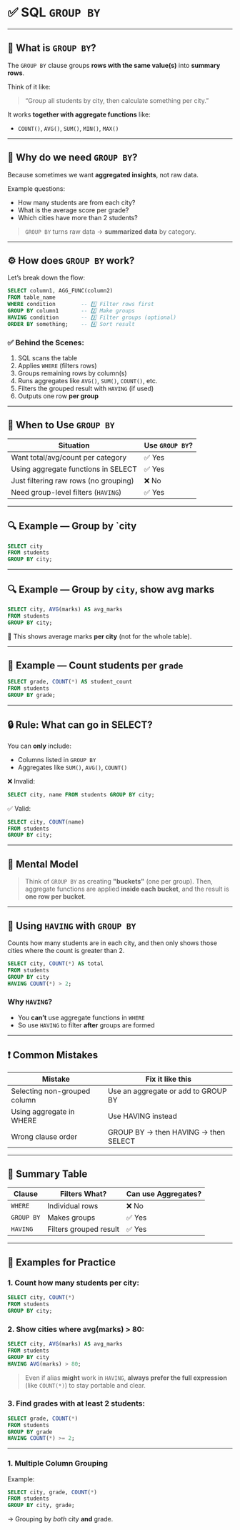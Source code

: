 # ✅ SQL `GROUP BY` 
---

## 🔷 What is `GROUP BY`?

The `GROUP BY` clause groups **rows with the same value(s)** into **summary rows**.

Think of it like:
> “Group all students by city, then calculate something per city.”

It works **together with aggregate functions** like:
- `COUNT()`, `AVG()`, `SUM()`, `MIN()`, `MAX()`

---

## 🧠 Why do we need `GROUP BY`?

Because sometimes we want **aggregated insights**, not raw data.

Example questions:
- How many students are from each city?
- What is the average score per grade?
- Which cities have more than 2 students?

> `GROUP BY` turns raw data → **summarized data** by category.

---

## ⚙️ How does `GROUP BY` work?

Let’s break down the flow:

```sql
SELECT column1, AGG_FUNC(column2)
FROM table_name
WHERE condition        -- 1️⃣ Filter rows first
GROUP BY column1       -- 2️⃣ Make groups
HAVING condition       -- 3️⃣ Filter groups (optional)
ORDER BY something;    -- 4️⃣ Sort result
````

### ✅ Behind the Scenes:

1. SQL scans the table
2. Applies `WHERE` (filters rows)
3. Groups remaining rows by column(s)
4. Runs aggregates like `AVG()`, `SUM()`, `COUNT()`, etc.
5. Filters the grouped result with `HAVING` (if used)
6. Outputs one row **per group**

---

## 📌 When to Use `GROUP BY`

| Situation                             | Use `GROUP BY`? |
| ------------------------------------- | --------------- |
| Want total/avg/count per category     | ✅ Yes           |
| Using aggregate functions in SELECT   | ✅ Yes           |
| Just filtering raw rows (no grouping) | ❌ No            |
| Need group-level filters (`HAVING`)   | ✅ Yes           |

---
## 🔍 Example — Group by `city

```sql
SELECT city
FROM students
GROUP BY city;
```
---
## 🔍 Example — Group by `city`, show avg marks

```sql
SELECT city, AVG(marks) AS avg_marks
FROM students
GROUP BY city;
```

🧾 This shows average marks **per city** (not for the whole table).

---
## 🔎 Example — Count students per `grade`

```sql
SELECT grade, COUNT(*) AS student_count
FROM students
GROUP BY grade;
```

---

## 🔒 Rule: What can go in SELECT?

You can **only** include:

* Columns listed in `GROUP BY`
* Aggregates like `SUM()`, `AVG()`, `COUNT()`

❌ Invalid:

```sql
SELECT city, name FROM students GROUP BY city;
```

✅ Valid:

```sql
SELECT city, COUNT(name) 
FROM students 
GROUP BY city;
```

---

## 🧠 Mental Model

> Think of `GROUP BY` as creating **"buckets"** (one per group).
> Then, aggregate functions are applied **inside each bucket**, and the result is **one row per bucket**.

---

## 🧪 Using `HAVING` with `GROUP BY`
Counts how many students are in each city, and then only shows those cities 
where the count is greater than 2.
```sql
SELECT city, COUNT(*) AS total
FROM students
GROUP BY city
HAVING COUNT(*) > 2;
```

### Why `HAVING`?

* You **can’t** use aggregate functions in `WHERE`
* So use `HAVING` to filter **after** groups are formed

---

## ❗ Common Mistakes

| Mistake                      | Fix it like this                     |
| ---------------------------- | ------------------------------------ |
| Selecting non-grouped column | Use an aggregate or add to GROUP BY  |
| Using aggregate in WHERE     | Use HAVING instead                   |
| Wrong clause order           | GROUP BY → then HAVING → then SELECT |

---

## 📝 Summary Table

| Clause     | Filters What?          | Can use Aggregates? |
| ---------- | ---------------------- | ------------------- |
| `WHERE`    | Individual rows        | ❌ No                |
| `GROUP BY` | Makes groups           | ✅ Yes               |
| `HAVING`   | Filters grouped result | ✅ Yes               |

---

## 🧪 Examples for Practice

### 1. Count how many students per city:

```sql
SELECT city, COUNT(*) 
FROM students 
GROUP BY city;
```

### 2. Show cities where avg(marks) > 80:

```sql
SELECT city, AVG(marks) AS avg_marks
FROM students
GROUP BY city
HAVING AVG(marks) > 80;
```
> Even if alias **might** work in `HAVING`, **always prefer the full expression** (like `COUNT(*)`) to stay portable and clear.


### 3. Find grades with at least 2 students:

```sql
SELECT grade, COUNT(*) 
FROM students 
GROUP BY grade 
HAVING COUNT(*) >= 2;
```
---

### 1. **Multiple Column Grouping**
   Example:

   ```sql
   SELECT city, grade, COUNT(*) 
   FROM students 
   GROUP BY city, grade;
   ```

   → Grouping by *both* city **and** grade.

